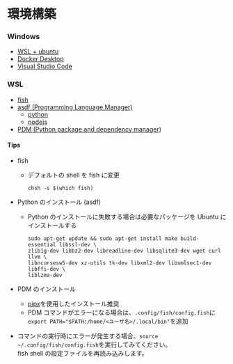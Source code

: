 # 環境構築

### Windows

- [WSL + ubuntu](https://learn.microsoft.com/ja-jp/windows/wsl/install)
- [Docker Desktop](https://www.docker.com/products/docker-desktop/)
- [Visual Studio Code](https://azure.microsoft.com/ja-jp/products/visual-studio-code)

### WSL

- [fish](https://fishshell.com/)
- [asdf (Programming Language Manager)](https://asdf-vm.com/)
  - [python](https://github.com/asdf-community/asdf-python)
  - [nodejs](https://github.com/asdf-vm/asdf-nodejs)
- [PDM (Python package and dependency manager)](https://pdm.fming.dev/latest/)

#### Tips

- fish

  - デフォルトの shell を fish に変更
    ```
    chsh -s $(which fish)
    ```

- Python のインストール (asdf)

  - Python のインストールに失敗する場合は必要なパッケージを Ubuntu にインストールする

    ```
    sudo apt-get update && sudo apt-get install make build-essential libssl-dev \
    zlib1g-dev libbz2-dev libreadline-dev libsqlite3-dev wget curl llvm \
    libncursesw5-dev xz-utils tk-dev libxml2-dev libxmlsec1-dev libffi-dev \
    liblzma-dev
    ```

- PDM のインストール

  - [pipx](https://pypa.github.io/pipx/)を使用したインストール推奨
  - PDM コマンドがエラーになる場合は、`.config/fish/config.fish`に  
    `export PATH="$PATH:/home/<ユーザ名>/.local/bin"`を追加

- コマンドの実行時にエラーが発生する場合、`source ~/.config/fish/config.fish`を実行してみてください。  
  fish shell の設定ファイルを再読み込みします。
